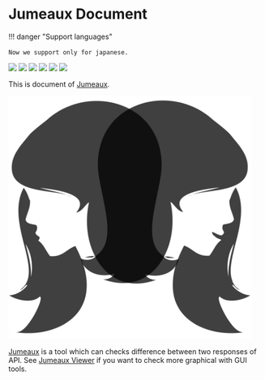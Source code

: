 Jumeaux Document
================

!!! danger "Support languages"

    Now we support only for japanese.

![](https://img.shields.io/pypi/pyversions/jumeaux.svg) [![](https://img.shields.io/pypi/v/jumeaux.svg)][pypi] [![](https://api.travis-ci.org/tadashi-aikawa/jumeaux.svg?branch=master)][travis] [![](https://codeclimate.com/github/tadashi-aikawa/jumeaux/badges/coverage.svg)][coverage] [![](https://codeclimate.com/github/tadashi-aikawa/jumeaux/badges/gpa.svg)][complexity] ![](https://img.shields.io/github/license/mashape/apistatus.svg)

This is document of [Jumeaux].

<img src="./img/logo-large.png" width=480 />

[Jumeaux] is a tool which can checks difference between two responses of API.
See [Jumeaux Viewer] if you want to check more graphical with GUI tools.

[Jumeaux]: https://github.com/tadashi-aikawa/jumeaux
[Jumeaux Viewer]: https://github.com/tadashi-aikawa/jumeaux-viewer
[travis]: https://travis-ci.org/tadashi-aikawa/jumeaux/builds
[coverage]: https://codeclimate.com/github/tadashi-aikawa/jumeaux/coverage
[complexity]: https://codeclimate.com/github/tadashi-aikawa/jumeaux
[pypi]: https://pypi.python.org/pypi/jumeaux
